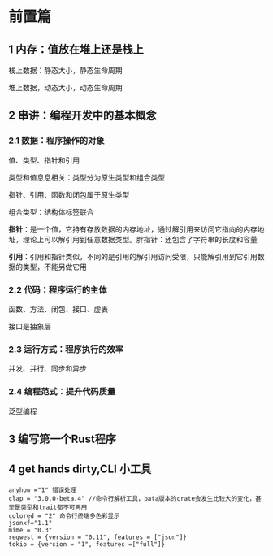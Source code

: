 # 前置篇

## 1 内存：值放在堆上还是栈上

栈上数据：静态大小，静态生命周期

堆上数据，动态大小，动态生命周期

## 2 串讲：编程开发中的基本概念

### 2.1 数据：程序操作的对象

值、类型、指针和引用

类型和值息息相关：类型分为原生类型和组合类型

指针、引用、函数和闭包属于原生类型

组合类型：结构体标签联合

**指针**：是一个值，它持有存放数据的内存地址，通过解引用来访问它指向的内存地址，理论上可以解引用到任意数据类型。胖指针：还包含了字符串的长度和容量

**引用**：引用和指针类似，不同的是引用的解引用访问受限，只能解引用到它引用数据的类型，不能另做它用

### 2.2 代码：程序运行的主体

函数、方法、闭包、接口、虚表

接口是抽象层

### 2.3 运行方式：程序执行的效率

并发、并行、同步和异步

### 2.4 编程范式：提升代码质量

泛型编程

## 3 编写第一个Rust程序

## 4 get hands dirty,CLI 小工具

```
anyhow ="1" 错误处理
clap = "3.0.0-beta.4" //命令行解析工具，bata版本的crate会发生比较大的变化，甚至是类型和trait都不可再用
colored = "2" 命令行终端多色彩显示
jsonxf="1.1" 
mime = "0.3"
reqwest = {version = "0.11", features = ["json"]}
tokio = {version = "1", features =["full"]} 
```

